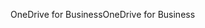 <span data-ttu-id="02eaf-101">OneDrive for Business</span><span class="sxs-lookup"><span data-stu-id="02eaf-101">OneDrive for Business</span></span>